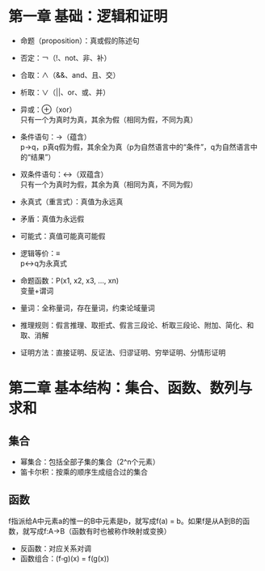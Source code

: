 # 第一章 基础：逻辑和证明
- 命题（proposition）：真或假的陈述句
- 否定：￢（!、not、非、补）
- 合取：∧（&&、and、且、交）
- 析取：∨（||、or、或、并）
- 异或：⊕（xor）  
只有一个为真时为真，其余为假（相同为假，不同为真）
- 条件语句：→（蕴含）  
p→q，p真q假为假，其余全为真（p为自然语言中的“条件”，q为自然语言中的“结果”）
- 双条件语句：↔（双蕴含）  
只有一个为真时为假，其余为真（相同为真，不同为假）

- 永真式（重言式）：真值为永远真
- 矛盾：真值为永远假
- 可能式：真值可能真可能假
- 逻辑等价：≡  
p↔q为永真式

- 命题函数：P(x1, x2, x3, ..., xn)  
变量+谓词
- 量词：全称量词，存在量词，约束论域量词

- 推理规则：假言推理、取拒式、假言三段论、析取三段论、附加、简化、和取、消解

- 证明方法：直接证明、反证法、归谬证明、穷举证明、分情形证明

# 第二章 基本结构：集合、函数、数列与求和
## 集合
- 幂集合：包括全部子集的集合（2^n个元素）
- 笛卡尔积：按乘的顺序生成组合过的集合

## 函数
f指派给A中元素a的惟一的B中元素是b，就写成f(a) = b。如果f是从A到B的函数，就写成f:A->B（函数有时也被称作映射或变换）

- 反函数：对应关系对调
- 函数组合：(f▫g)(x) = f(g(x))

